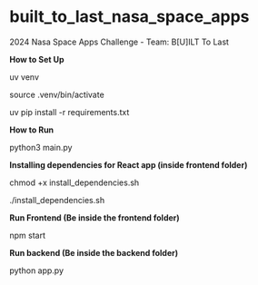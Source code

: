 # built_to_last_nasa_space_apps

2024 Nasa Space Apps Challenge - Team: B[U]ILT To Last

**How to Set Up**

uv venv

source .venv/bin/activate

uv pip install -r requirements.txt

**How to Run**

python3 main.py

**Installing dependencies for React app (inside frontend folder)**

chmod +x install_dependencies.sh

./install_dependencies.sh

**Run Frontend (Be inside the frontend folder)**

npm start

**Run backend (Be inside the backend folder)**

python app.py
